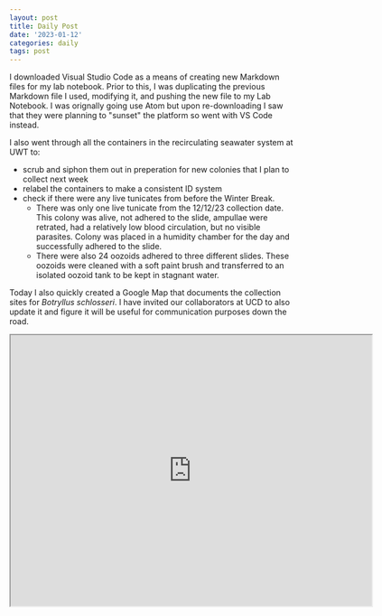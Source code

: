 ```yaml
---
layout: post
title: Daily Post
date: '2023-01-12'
categories: daily
tags: post
---
```

I downloaded Visual Studio Code as a means of creating new Markdown files for my lab notebook. Prior to this, I was duplicating the previous Markdown file I used, modifying it, and pushing the new file to my Lab Notebook. I was orignally going use Atom but upon re-downloading I saw that they were planning to "sunset" the platform so went with VS Code instead.  

I also went through all the containers in the recirculating seawater system at UWT to: 
-  scrub and siphon them out in preperation for new colonies that I plan to collect next week 
- relabel the containers to make a consistent ID system
- check if there were any live tunicates from before the Winter Break. 
    - There was only one live tunicate from the 12/12/23 collection date. This colony was alive, not adhered to the slide, ampullae were retrated, had a relatively low blood circulation, but no visible parasites. Colony was placed in a humidity chamber for the day and successfully adhered to the slide. 
    - There were also 24 oozoids adhered to three different slides. These oozoids were cleaned with a soft paint brush and transferred to an isolated oozoid tank to be kept in stagnant water.

Today I also quickly created a Google Map that documents the collection sites for _Botryllus schlosseri_. I have invited our collaborators at UCD to also update it and figure it will be useful for communication purposes down the road. 
<iframe src="https://www.google.com/maps/d/embed?mid=1eR60Z1Da5eniGU9MuhU01yVwgPIw4vo&hl=en&ehbc=2E312F" width="640" height="480"></iframe>